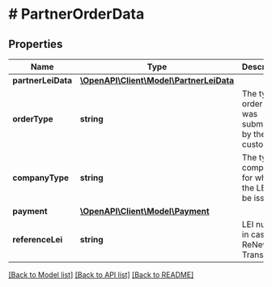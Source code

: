 # # PartnerOrderData

## Properties

Name | Type | Description | Notes
------------ | ------------- | ------------- | -------------
**partnerLeiData** | [**\OpenAPI\Client\Model\PartnerLeiData**](PartnerLeiData.md) |  | [optional]
**orderType** | **string** | The type of order which was submitted by the customer || LEI &#x3D; New LEI Order, TR_IN &#x3D; TRANSFER A LEI, RENEW &#x3D; RENEW A LEI | [optional]
**companyType** | **string** | The type of company for which the LEI is to be issued || CURRENTLY ONLY COMPANY POSSIBLE | [optional]
**payment** | [**\OpenAPI\Client\Model\Payment**](Payment.md) |  | [optional]
**referenceLei** | **string** | LEI number in case of ReNewal or Transfer || NULL if job_type &#x3D; NEW_LEI | [optional]

[[Back to Model list]](../../README.md#models) [[Back to API list]](../../README.md#endpoints) [[Back to README]](../../README.md)
